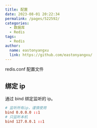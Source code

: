 ```yaml
---
title: 配置
date: 2023-08-01 20:22:34
permalink: /pages/522592/
categories:
  - 数据库
  - Redis
tags:
  - Redis
author:
  name: eastonyangxu
  link: https://github.com/eastonyangxu/
---
```


redis.conf 配置文件

## 绑定 ip

通过 bind 绑定监听的 ip。

```conf
# 监听所有ip，谨慎使用
bind 0.0.0.0 ::1
# 只监听本机
bind 127.0.0.1 ::1
```
